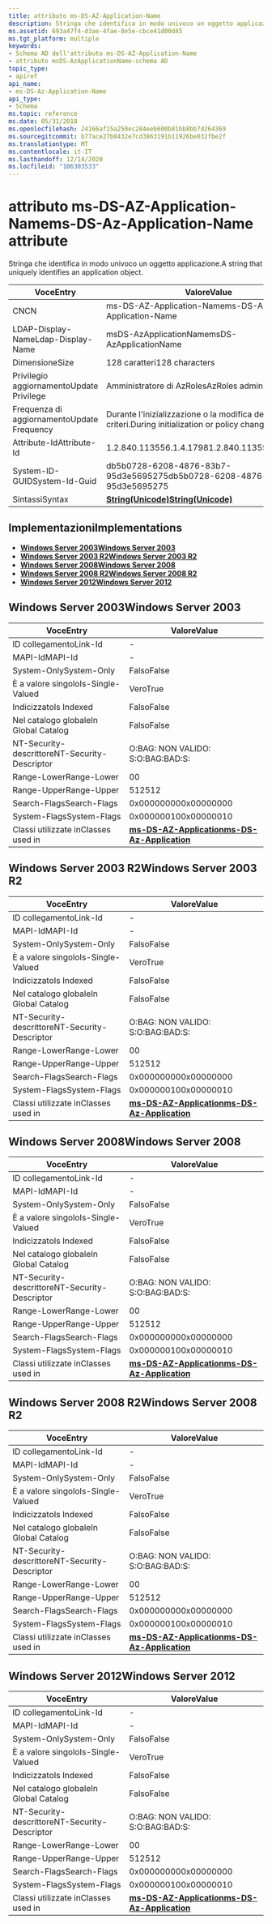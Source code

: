 ```yaml
---
title: attributo ms-DS-AZ-Application-Name
description: Stringa che identifica in modo univoco un oggetto applicazione.
ms.assetid: 693a47f4-d3ae-4fae-8e5e-cbce41d00d45
ms.tgt_platform: multiple
keywords:
- Schema AD dell'attributo ms-DS-AZ-Application-Name
- attributo msDS-AzApplicationName-schema AD
topic_type:
- apiref
api_name:
- ms-DS-Az-Application-Name
api_type:
- Schema
ms.topic: reference
ms.date: 05/31/2018
ms.openlocfilehash: 24166af15a250ec284eeb600b81bb8bb7d264369
ms.sourcegitcommit: b77ace27b0432e7cd3863191b11926be032fbe2f
ms.translationtype: MT
ms.contentlocale: it-IT
ms.lasthandoff: 12/14/2020
ms.locfileid: "106303533"
---
```

# <a name="ms-ds-az-application-name-attribute"></a><span data-ttu-id="1cd58-105">attributo ms-DS-AZ-Application-Name</span><span class="sxs-lookup"><span data-stu-id="1cd58-105">ms-DS-Az-Application-Name attribute</span></span>

<span data-ttu-id="1cd58-106">Stringa che identifica in modo univoco un oggetto applicazione.</span><span class="sxs-lookup"><span data-stu-id="1cd58-106">A string that uniquely identifies an application object.</span></span>



| <span data-ttu-id="1cd58-107">Voce</span><span class="sxs-lookup"><span data-stu-id="1cd58-107">Entry</span></span> | <span data-ttu-id="1cd58-108">Valore</span><span class="sxs-lookup"><span data-stu-id="1cd58-108">Value</span></span> |
|-------------------|---------------------------------------------|
| <span data-ttu-id="1cd58-109">CN</span><span class="sxs-lookup"><span data-stu-id="1cd58-109">CN</span></span>                | <span data-ttu-id="1cd58-110">ms-DS-AZ-Application-Name</span><span class="sxs-lookup"><span data-stu-id="1cd58-110">ms-DS-Az-Application-Name</span></span>                   |
| <span data-ttu-id="1cd58-111">LDAP-Display-Name</span><span class="sxs-lookup"><span data-stu-id="1cd58-111">Ldap-Display-Name</span></span> | <span data-ttu-id="1cd58-112">msDS-AzApplicationName</span><span class="sxs-lookup"><span data-stu-id="1cd58-112">msDS-AzApplicationName</span></span>                      |
| <span data-ttu-id="1cd58-113">Dimensione</span><span class="sxs-lookup"><span data-stu-id="1cd58-113">Size</span></span>              | <span data-ttu-id="1cd58-114">128 caratteri</span><span class="sxs-lookup"><span data-stu-id="1cd58-114">128 characters</span></span>                              |
| <span data-ttu-id="1cd58-115">Privilegio aggiornamento</span><span class="sxs-lookup"><span data-stu-id="1cd58-115">Update Privilege</span></span>  | <span data-ttu-id="1cd58-116">Amministratore di AzRoles</span><span class="sxs-lookup"><span data-stu-id="1cd58-116">AzRoles admin</span></span>                               |
| <span data-ttu-id="1cd58-117">Frequenza di aggiornamento</span><span class="sxs-lookup"><span data-stu-id="1cd58-117">Update Frequency</span></span>  | <span data-ttu-id="1cd58-118">Durante l'inizializzazione o la modifica dei criteri.</span><span class="sxs-lookup"><span data-stu-id="1cd58-118">During initialization or policy change.</span></span>     |
| <span data-ttu-id="1cd58-119">Attribute-Id</span><span class="sxs-lookup"><span data-stu-id="1cd58-119">Attribute-Id</span></span>      | <span data-ttu-id="1cd58-120">1.2.840.113556.1.4.1798</span><span class="sxs-lookup"><span data-stu-id="1cd58-120">1.2.840.113556.1.4.1798</span></span>                     |
| <span data-ttu-id="1cd58-121">System-ID-GUID</span><span class="sxs-lookup"><span data-stu-id="1cd58-121">System-Id-Guid</span></span>    | <span data-ttu-id="1cd58-122">db5b0728-6208-4876-83b7-95d3e5695275</span><span class="sxs-lookup"><span data-stu-id="1cd58-122">db5b0728-6208-4876-83b7-95d3e5695275</span></span>        |
| <span data-ttu-id="1cd58-123">Sintassi</span><span class="sxs-lookup"><span data-stu-id="1cd58-123">Syntax</span></span>            | [<span data-ttu-id="1cd58-124">**String(Unicode)**</span><span class="sxs-lookup"><span data-stu-id="1cd58-124">**String(Unicode)**</span></span>](s-string-unicode.md) |



## <a name="implementations"></a><span data-ttu-id="1cd58-125">Implementazioni</span><span class="sxs-lookup"><span data-stu-id="1cd58-125">Implementations</span></span>

-   [<span data-ttu-id="1cd58-126">**Windows Server 2003**</span><span class="sxs-lookup"><span data-stu-id="1cd58-126">**Windows Server 2003**</span></span>](#windows-server-2003)
-   [<span data-ttu-id="1cd58-127">**Windows Server 2003 R2**</span><span class="sxs-lookup"><span data-stu-id="1cd58-127">**Windows Server 2003 R2**</span></span>](#windows-server-2003-r2)
-   [<span data-ttu-id="1cd58-128">**Windows Server 2008**</span><span class="sxs-lookup"><span data-stu-id="1cd58-128">**Windows Server 2008**</span></span>](#windows-server-2008)
-   [<span data-ttu-id="1cd58-129">**Windows Server 2008 R2**</span><span class="sxs-lookup"><span data-stu-id="1cd58-129">**Windows Server 2008 R2**</span></span>](#windows-server-2008-r2)
-   [<span data-ttu-id="1cd58-130">**Windows Server 2012**</span><span class="sxs-lookup"><span data-stu-id="1cd58-130">**Windows Server 2012**</span></span>](#windows-server-2012)

## <a name="windows-server-2003"></a><span data-ttu-id="1cd58-131">Windows Server 2003</span><span class="sxs-lookup"><span data-stu-id="1cd58-131">Windows Server 2003</span></span>



| <span data-ttu-id="1cd58-132">Voce</span><span class="sxs-lookup"><span data-stu-id="1cd58-132">Entry</span></span> | <span data-ttu-id="1cd58-133">Valore</span><span class="sxs-lookup"><span data-stu-id="1cd58-133">Value</span></span> |
|------------------------|-----------------------------------------------------------------|
| <span data-ttu-id="1cd58-134">ID collegamento</span><span class="sxs-lookup"><span data-stu-id="1cd58-134">Link-Id</span></span>                | \-                                                              |
| <span data-ttu-id="1cd58-135">MAPI-Id</span><span class="sxs-lookup"><span data-stu-id="1cd58-135">MAPI-Id</span></span>                | \-                                                              |
| <span data-ttu-id="1cd58-136">System-Only</span><span class="sxs-lookup"><span data-stu-id="1cd58-136">System-Only</span></span>            | <span data-ttu-id="1cd58-137">Falso</span><span class="sxs-lookup"><span data-stu-id="1cd58-137">False</span></span>                                                           |
| <span data-ttu-id="1cd58-138">È a valore singolo</span><span class="sxs-lookup"><span data-stu-id="1cd58-138">Is-Single-Valued</span></span>       | <span data-ttu-id="1cd58-139">Vero</span><span class="sxs-lookup"><span data-stu-id="1cd58-139">True</span></span>                                                            |
| <span data-ttu-id="1cd58-140">Indicizzato</span><span class="sxs-lookup"><span data-stu-id="1cd58-140">Is Indexed</span></span>             | <span data-ttu-id="1cd58-141">Falso</span><span class="sxs-lookup"><span data-stu-id="1cd58-141">False</span></span>                                                           |
| <span data-ttu-id="1cd58-142">Nel catalogo globale</span><span class="sxs-lookup"><span data-stu-id="1cd58-142">In Global Catalog</span></span>      | <span data-ttu-id="1cd58-143">Falso</span><span class="sxs-lookup"><span data-stu-id="1cd58-143">False</span></span>                                                           |
| <span data-ttu-id="1cd58-144">NT-Security-descrittore</span><span class="sxs-lookup"><span data-stu-id="1cd58-144">NT-Security-Descriptor</span></span> | <span data-ttu-id="1cd58-145">O:BAG: NON VALIDO: S:</span><span class="sxs-lookup"><span data-stu-id="1cd58-145">O:BAG:BAD:S:</span></span>                                                    |
| <span data-ttu-id="1cd58-146">Range-Lower</span><span class="sxs-lookup"><span data-stu-id="1cd58-146">Range-Lower</span></span>            | <span data-ttu-id="1cd58-147">0</span><span class="sxs-lookup"><span data-stu-id="1cd58-147">0</span></span>                                                               |
| <span data-ttu-id="1cd58-148">Range-Upper</span><span class="sxs-lookup"><span data-stu-id="1cd58-148">Range-Upper</span></span>            | <span data-ttu-id="1cd58-149">512</span><span class="sxs-lookup"><span data-stu-id="1cd58-149">512</span></span>                                                             |
| <span data-ttu-id="1cd58-150">Search-Flags</span><span class="sxs-lookup"><span data-stu-id="1cd58-150">Search-Flags</span></span>           | <span data-ttu-id="1cd58-151">0x00000000</span><span class="sxs-lookup"><span data-stu-id="1cd58-151">0x00000000</span></span>                                                      |
| <span data-ttu-id="1cd58-152">System-Flags</span><span class="sxs-lookup"><span data-stu-id="1cd58-152">System-Flags</span></span>           | <span data-ttu-id="1cd58-153">0x00000010</span><span class="sxs-lookup"><span data-stu-id="1cd58-153">0x00000010</span></span>                                                      |
| <span data-ttu-id="1cd58-154">Classi utilizzate in</span><span class="sxs-lookup"><span data-stu-id="1cd58-154">Classes used in</span></span>        | [<span data-ttu-id="1cd58-155">**ms-DS-AZ-Application**</span><span class="sxs-lookup"><span data-stu-id="1cd58-155">**ms-DS-Az-Application**</span></span>](c-msds-azapplication.md)<br/> |



## <a name="windows-server-2003-r2"></a><span data-ttu-id="1cd58-156">Windows Server 2003 R2</span><span class="sxs-lookup"><span data-stu-id="1cd58-156">Windows Server 2003 R2</span></span>



| <span data-ttu-id="1cd58-157">Voce</span><span class="sxs-lookup"><span data-stu-id="1cd58-157">Entry</span></span> | <span data-ttu-id="1cd58-158">Valore</span><span class="sxs-lookup"><span data-stu-id="1cd58-158">Value</span></span> |
|------------------------|-----------------------------------------------------------------|
| <span data-ttu-id="1cd58-159">ID collegamento</span><span class="sxs-lookup"><span data-stu-id="1cd58-159">Link-Id</span></span>                | \-                                                              |
| <span data-ttu-id="1cd58-160">MAPI-Id</span><span class="sxs-lookup"><span data-stu-id="1cd58-160">MAPI-Id</span></span>                | \-                                                              |
| <span data-ttu-id="1cd58-161">System-Only</span><span class="sxs-lookup"><span data-stu-id="1cd58-161">System-Only</span></span>            | <span data-ttu-id="1cd58-162">Falso</span><span class="sxs-lookup"><span data-stu-id="1cd58-162">False</span></span>                                                           |
| <span data-ttu-id="1cd58-163">È a valore singolo</span><span class="sxs-lookup"><span data-stu-id="1cd58-163">Is-Single-Valued</span></span>       | <span data-ttu-id="1cd58-164">Vero</span><span class="sxs-lookup"><span data-stu-id="1cd58-164">True</span></span>                                                            |
| <span data-ttu-id="1cd58-165">Indicizzato</span><span class="sxs-lookup"><span data-stu-id="1cd58-165">Is Indexed</span></span>             | <span data-ttu-id="1cd58-166">Falso</span><span class="sxs-lookup"><span data-stu-id="1cd58-166">False</span></span>                                                           |
| <span data-ttu-id="1cd58-167">Nel catalogo globale</span><span class="sxs-lookup"><span data-stu-id="1cd58-167">In Global Catalog</span></span>      | <span data-ttu-id="1cd58-168">Falso</span><span class="sxs-lookup"><span data-stu-id="1cd58-168">False</span></span>                                                           |
| <span data-ttu-id="1cd58-169">NT-Security-descrittore</span><span class="sxs-lookup"><span data-stu-id="1cd58-169">NT-Security-Descriptor</span></span> | <span data-ttu-id="1cd58-170">O:BAG: NON VALIDO: S:</span><span class="sxs-lookup"><span data-stu-id="1cd58-170">O:BAG:BAD:S:</span></span>                                                    |
| <span data-ttu-id="1cd58-171">Range-Lower</span><span class="sxs-lookup"><span data-stu-id="1cd58-171">Range-Lower</span></span>            | <span data-ttu-id="1cd58-172">0</span><span class="sxs-lookup"><span data-stu-id="1cd58-172">0</span></span>                                                               |
| <span data-ttu-id="1cd58-173">Range-Upper</span><span class="sxs-lookup"><span data-stu-id="1cd58-173">Range-Upper</span></span>            | <span data-ttu-id="1cd58-174">512</span><span class="sxs-lookup"><span data-stu-id="1cd58-174">512</span></span>                                                             |
| <span data-ttu-id="1cd58-175">Search-Flags</span><span class="sxs-lookup"><span data-stu-id="1cd58-175">Search-Flags</span></span>           | <span data-ttu-id="1cd58-176">0x00000000</span><span class="sxs-lookup"><span data-stu-id="1cd58-176">0x00000000</span></span>                                                      |
| <span data-ttu-id="1cd58-177">System-Flags</span><span class="sxs-lookup"><span data-stu-id="1cd58-177">System-Flags</span></span>           | <span data-ttu-id="1cd58-178">0x00000010</span><span class="sxs-lookup"><span data-stu-id="1cd58-178">0x00000010</span></span>                                                      |
| <span data-ttu-id="1cd58-179">Classi utilizzate in</span><span class="sxs-lookup"><span data-stu-id="1cd58-179">Classes used in</span></span>        | [<span data-ttu-id="1cd58-180">**ms-DS-AZ-Application**</span><span class="sxs-lookup"><span data-stu-id="1cd58-180">**ms-DS-Az-Application**</span></span>](c-msds-azapplication.md)<br/> |



## <a name="windows-server-2008"></a><span data-ttu-id="1cd58-181">Windows Server 2008</span><span class="sxs-lookup"><span data-stu-id="1cd58-181">Windows Server 2008</span></span>



| <span data-ttu-id="1cd58-182">Voce</span><span class="sxs-lookup"><span data-stu-id="1cd58-182">Entry</span></span> | <span data-ttu-id="1cd58-183">Valore</span><span class="sxs-lookup"><span data-stu-id="1cd58-183">Value</span></span> |
|------------------------|-----------------------------------------------------------------|
| <span data-ttu-id="1cd58-184">ID collegamento</span><span class="sxs-lookup"><span data-stu-id="1cd58-184">Link-Id</span></span>                | \-                                                              |
| <span data-ttu-id="1cd58-185">MAPI-Id</span><span class="sxs-lookup"><span data-stu-id="1cd58-185">MAPI-Id</span></span>                | \-                                                              |
| <span data-ttu-id="1cd58-186">System-Only</span><span class="sxs-lookup"><span data-stu-id="1cd58-186">System-Only</span></span>            | <span data-ttu-id="1cd58-187">Falso</span><span class="sxs-lookup"><span data-stu-id="1cd58-187">False</span></span>                                                           |
| <span data-ttu-id="1cd58-188">È a valore singolo</span><span class="sxs-lookup"><span data-stu-id="1cd58-188">Is-Single-Valued</span></span>       | <span data-ttu-id="1cd58-189">Vero</span><span class="sxs-lookup"><span data-stu-id="1cd58-189">True</span></span>                                                            |
| <span data-ttu-id="1cd58-190">Indicizzato</span><span class="sxs-lookup"><span data-stu-id="1cd58-190">Is Indexed</span></span>             | <span data-ttu-id="1cd58-191">Falso</span><span class="sxs-lookup"><span data-stu-id="1cd58-191">False</span></span>                                                           |
| <span data-ttu-id="1cd58-192">Nel catalogo globale</span><span class="sxs-lookup"><span data-stu-id="1cd58-192">In Global Catalog</span></span>      | <span data-ttu-id="1cd58-193">Falso</span><span class="sxs-lookup"><span data-stu-id="1cd58-193">False</span></span>                                                           |
| <span data-ttu-id="1cd58-194">NT-Security-descrittore</span><span class="sxs-lookup"><span data-stu-id="1cd58-194">NT-Security-Descriptor</span></span> | <span data-ttu-id="1cd58-195">O:BAG: NON VALIDO: S:</span><span class="sxs-lookup"><span data-stu-id="1cd58-195">O:BAG:BAD:S:</span></span>                                                    |
| <span data-ttu-id="1cd58-196">Range-Lower</span><span class="sxs-lookup"><span data-stu-id="1cd58-196">Range-Lower</span></span>            | <span data-ttu-id="1cd58-197">0</span><span class="sxs-lookup"><span data-stu-id="1cd58-197">0</span></span>                                                               |
| <span data-ttu-id="1cd58-198">Range-Upper</span><span class="sxs-lookup"><span data-stu-id="1cd58-198">Range-Upper</span></span>            | <span data-ttu-id="1cd58-199">512</span><span class="sxs-lookup"><span data-stu-id="1cd58-199">512</span></span>                                                             |
| <span data-ttu-id="1cd58-200">Search-Flags</span><span class="sxs-lookup"><span data-stu-id="1cd58-200">Search-Flags</span></span>           | <span data-ttu-id="1cd58-201">0x00000000</span><span class="sxs-lookup"><span data-stu-id="1cd58-201">0x00000000</span></span>                                                      |
| <span data-ttu-id="1cd58-202">System-Flags</span><span class="sxs-lookup"><span data-stu-id="1cd58-202">System-Flags</span></span>           | <span data-ttu-id="1cd58-203">0x00000010</span><span class="sxs-lookup"><span data-stu-id="1cd58-203">0x00000010</span></span>                                                      |
| <span data-ttu-id="1cd58-204">Classi utilizzate in</span><span class="sxs-lookup"><span data-stu-id="1cd58-204">Classes used in</span></span>        | [<span data-ttu-id="1cd58-205">**ms-DS-AZ-Application**</span><span class="sxs-lookup"><span data-stu-id="1cd58-205">**ms-DS-Az-Application**</span></span>](c-msds-azapplication.md)<br/> |



## <a name="windows-server-2008-r2"></a><span data-ttu-id="1cd58-206">Windows Server 2008 R2</span><span class="sxs-lookup"><span data-stu-id="1cd58-206">Windows Server 2008 R2</span></span>



| <span data-ttu-id="1cd58-207">Voce</span><span class="sxs-lookup"><span data-stu-id="1cd58-207">Entry</span></span> | <span data-ttu-id="1cd58-208">Valore</span><span class="sxs-lookup"><span data-stu-id="1cd58-208">Value</span></span> |
|------------------------|-----------------------------------------------------------------|
| <span data-ttu-id="1cd58-209">ID collegamento</span><span class="sxs-lookup"><span data-stu-id="1cd58-209">Link-Id</span></span>                | \-                                                              |
| <span data-ttu-id="1cd58-210">MAPI-Id</span><span class="sxs-lookup"><span data-stu-id="1cd58-210">MAPI-Id</span></span>                | \-                                                              |
| <span data-ttu-id="1cd58-211">System-Only</span><span class="sxs-lookup"><span data-stu-id="1cd58-211">System-Only</span></span>            | <span data-ttu-id="1cd58-212">Falso</span><span class="sxs-lookup"><span data-stu-id="1cd58-212">False</span></span>                                                           |
| <span data-ttu-id="1cd58-213">È a valore singolo</span><span class="sxs-lookup"><span data-stu-id="1cd58-213">Is-Single-Valued</span></span>       | <span data-ttu-id="1cd58-214">Vero</span><span class="sxs-lookup"><span data-stu-id="1cd58-214">True</span></span>                                                            |
| <span data-ttu-id="1cd58-215">Indicizzato</span><span class="sxs-lookup"><span data-stu-id="1cd58-215">Is Indexed</span></span>             | <span data-ttu-id="1cd58-216">Falso</span><span class="sxs-lookup"><span data-stu-id="1cd58-216">False</span></span>                                                           |
| <span data-ttu-id="1cd58-217">Nel catalogo globale</span><span class="sxs-lookup"><span data-stu-id="1cd58-217">In Global Catalog</span></span>      | <span data-ttu-id="1cd58-218">Falso</span><span class="sxs-lookup"><span data-stu-id="1cd58-218">False</span></span>                                                           |
| <span data-ttu-id="1cd58-219">NT-Security-descrittore</span><span class="sxs-lookup"><span data-stu-id="1cd58-219">NT-Security-Descriptor</span></span> | <span data-ttu-id="1cd58-220">O:BAG: NON VALIDO: S:</span><span class="sxs-lookup"><span data-stu-id="1cd58-220">O:BAG:BAD:S:</span></span>                                                    |
| <span data-ttu-id="1cd58-221">Range-Lower</span><span class="sxs-lookup"><span data-stu-id="1cd58-221">Range-Lower</span></span>            | <span data-ttu-id="1cd58-222">0</span><span class="sxs-lookup"><span data-stu-id="1cd58-222">0</span></span>                                                               |
| <span data-ttu-id="1cd58-223">Range-Upper</span><span class="sxs-lookup"><span data-stu-id="1cd58-223">Range-Upper</span></span>            | <span data-ttu-id="1cd58-224">512</span><span class="sxs-lookup"><span data-stu-id="1cd58-224">512</span></span>                                                             |
| <span data-ttu-id="1cd58-225">Search-Flags</span><span class="sxs-lookup"><span data-stu-id="1cd58-225">Search-Flags</span></span>           | <span data-ttu-id="1cd58-226">0x00000000</span><span class="sxs-lookup"><span data-stu-id="1cd58-226">0x00000000</span></span>                                                      |
| <span data-ttu-id="1cd58-227">System-Flags</span><span class="sxs-lookup"><span data-stu-id="1cd58-227">System-Flags</span></span>           | <span data-ttu-id="1cd58-228">0x00000010</span><span class="sxs-lookup"><span data-stu-id="1cd58-228">0x00000010</span></span>                                                      |
| <span data-ttu-id="1cd58-229">Classi utilizzate in</span><span class="sxs-lookup"><span data-stu-id="1cd58-229">Classes used in</span></span>        | [<span data-ttu-id="1cd58-230">**ms-DS-AZ-Application**</span><span class="sxs-lookup"><span data-stu-id="1cd58-230">**ms-DS-Az-Application**</span></span>](c-msds-azapplication.md)<br/> |



## <a name="windows-server-2012"></a><span data-ttu-id="1cd58-231">Windows Server 2012</span><span class="sxs-lookup"><span data-stu-id="1cd58-231">Windows Server 2012</span></span>



| <span data-ttu-id="1cd58-232">Voce</span><span class="sxs-lookup"><span data-stu-id="1cd58-232">Entry</span></span> | <span data-ttu-id="1cd58-233">Valore</span><span class="sxs-lookup"><span data-stu-id="1cd58-233">Value</span></span> |
|------------------------|-----------------------------------------------------------------|
| <span data-ttu-id="1cd58-234">ID collegamento</span><span class="sxs-lookup"><span data-stu-id="1cd58-234">Link-Id</span></span>                | \-                                                              |
| <span data-ttu-id="1cd58-235">MAPI-Id</span><span class="sxs-lookup"><span data-stu-id="1cd58-235">MAPI-Id</span></span>                | \-                                                              |
| <span data-ttu-id="1cd58-236">System-Only</span><span class="sxs-lookup"><span data-stu-id="1cd58-236">System-Only</span></span>            | <span data-ttu-id="1cd58-237">Falso</span><span class="sxs-lookup"><span data-stu-id="1cd58-237">False</span></span>                                                           |
| <span data-ttu-id="1cd58-238">È a valore singolo</span><span class="sxs-lookup"><span data-stu-id="1cd58-238">Is-Single-Valued</span></span>       | <span data-ttu-id="1cd58-239">Vero</span><span class="sxs-lookup"><span data-stu-id="1cd58-239">True</span></span>                                                            |
| <span data-ttu-id="1cd58-240">Indicizzato</span><span class="sxs-lookup"><span data-stu-id="1cd58-240">Is Indexed</span></span>             | <span data-ttu-id="1cd58-241">Falso</span><span class="sxs-lookup"><span data-stu-id="1cd58-241">False</span></span>                                                           |
| <span data-ttu-id="1cd58-242">Nel catalogo globale</span><span class="sxs-lookup"><span data-stu-id="1cd58-242">In Global Catalog</span></span>      | <span data-ttu-id="1cd58-243">Falso</span><span class="sxs-lookup"><span data-stu-id="1cd58-243">False</span></span>                                                           |
| <span data-ttu-id="1cd58-244">NT-Security-descrittore</span><span class="sxs-lookup"><span data-stu-id="1cd58-244">NT-Security-Descriptor</span></span> | <span data-ttu-id="1cd58-245">O:BAG: NON VALIDO: S:</span><span class="sxs-lookup"><span data-stu-id="1cd58-245">O:BAG:BAD:S:</span></span>                                                    |
| <span data-ttu-id="1cd58-246">Range-Lower</span><span class="sxs-lookup"><span data-stu-id="1cd58-246">Range-Lower</span></span>            | <span data-ttu-id="1cd58-247">0</span><span class="sxs-lookup"><span data-stu-id="1cd58-247">0</span></span>                                                               |
| <span data-ttu-id="1cd58-248">Range-Upper</span><span class="sxs-lookup"><span data-stu-id="1cd58-248">Range-Upper</span></span>            | <span data-ttu-id="1cd58-249">512</span><span class="sxs-lookup"><span data-stu-id="1cd58-249">512</span></span>                                                             |
| <span data-ttu-id="1cd58-250">Search-Flags</span><span class="sxs-lookup"><span data-stu-id="1cd58-250">Search-Flags</span></span>           | <span data-ttu-id="1cd58-251">0x00000000</span><span class="sxs-lookup"><span data-stu-id="1cd58-251">0x00000000</span></span>                                                      |
| <span data-ttu-id="1cd58-252">System-Flags</span><span class="sxs-lookup"><span data-stu-id="1cd58-252">System-Flags</span></span>           | <span data-ttu-id="1cd58-253">0x00000010</span><span class="sxs-lookup"><span data-stu-id="1cd58-253">0x00000010</span></span>                                                      |
| <span data-ttu-id="1cd58-254">Classi utilizzate in</span><span class="sxs-lookup"><span data-stu-id="1cd58-254">Classes used in</span></span>        | [<span data-ttu-id="1cd58-255">**ms-DS-AZ-Application**</span><span class="sxs-lookup"><span data-stu-id="1cd58-255">**ms-DS-Az-Application**</span></span>](c-msds-azapplication.md)<br/> |



 

 





